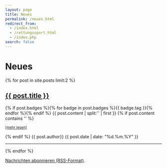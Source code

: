 ```yaml
---
layout: page
title: Neues
permalink: /neues.html
redirect_from:
  - /index.html
  - /rettungssport.html
  - /index.php
search: false
---
```


<!-- markdownlint-disable -->

# Neues

{% for post in site.posts limit:2 %}
   <div class="post-preview">
   <h2><a href="{{ site.baseurl }}{{ post.url }}">{{ post.title }}</a></h2>
   {% if post.badges %}{% for badge in post.badges %}<span class="badge badge-{{ badge.type }}">{{ badge.tag }}</span>{% endfor %}{% endif %}
   {{ post.content | split:'<!--more-->' | first }}
   {% if post.content contains '<!--more-->' %}
      <p><small><a href="{{ site.baseurl }}{{ post.url }}">[mehr lesen]</a></small></p>
   {% endif %}
   <span class="post-footer">{{ post.author}} {{ post.date | date: "%d.%m.%Y" }}</span>
   </div>
   <hr>
{% endfor %}

<p><a href="{{ site.baseurl }}/feed.xml">Nachrichten abonnieren (RSS-Format)</a>.</p>
